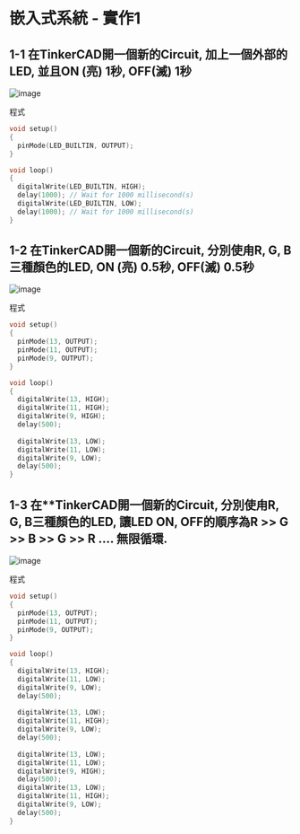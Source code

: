 # 嵌入式系統 - 實作1

## 1-1 在TinkerCAD開一個新的Circuit, 加上一個外部的LED, 並且ON (亮) 1秒, OFF(滅) 1秒

![image](https://user-images.githubusercontent.com/89717270/131237964-909e860c-a4c7-48ed-ac2c-a78e8be4c4f8.png)

程式
````c
void setup()
{
  pinMode(LED_BUILTIN, OUTPUT);
}

void loop()
{
  digitalWrite(LED_BUILTIN, HIGH);
  delay(1000); // Wait for 1000 millisecond(s)
  digitalWrite(LED_BUILTIN, LOW);
  delay(1000); // Wait for 1000 millisecond(s)
}
````

## 1-2 在TinkerCAD開一個新的Circuit, 分別使甪R, G, B三種顏色的LED, ON (亮) 0.5秒, OFF(滅) 0.5秒
![image](https://user-images.githubusercontent.com/89717270/132113687-cf964c0f-ef3f-409f-99ac-291ef4e0f28b.png)

程式
````c
void setup()
{
  pinMode(13, OUTPUT);
  pinMode(11, OUTPUT);
  pinMode(9, OUTPUT);  
}

void loop()
{
  digitalWrite(13, HIGH);
  digitalWrite(11, HIGH);
  digitalWrite(9, HIGH);  
  delay(500); 
  
  digitalWrite(13, LOW);
  digitalWrite(11, LOW);
  digitalWrite(9, LOW);  
  delay(500); 
}

````

## 1-3 在**TinkerCAD開一個新的Circuit, 分別使甪R, G, B三種顏色的LED, 讓LED ON, OFF的順序為R >> G >> B >> G >> R .... 無限循環.
![image](https://user-images.githubusercontent.com/89717270/132114068-4abffa0e-0e34-4359-ad07-99953818043f.png)

程式

````c
void setup()
{
  pinMode(13, OUTPUT);
  pinMode(11, OUTPUT);
  pinMode(9, OUTPUT);
}

void loop()
{
  digitalWrite(13, HIGH);
  digitalWrite(11, LOW);
  digitalWrite(9, LOW);
  delay(500); 
  
  digitalWrite(13, LOW);
  digitalWrite(11, HIGH);
  digitalWrite(9, LOW);
  delay(500);
  
  digitalWrite(13, LOW);
  digitalWrite(11, LOW);
  digitalWrite(9, HIGH);
  delay(500);   
  digitalWrite(13, LOW);
  digitalWrite(11, HIGH);
  digitalWrite(9, LOW);  
  delay(500);   
}
````
